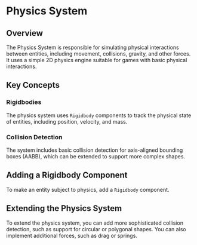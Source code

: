 # Physics System

## Overview

The Physics System is responsible for simulating physical interactions between entities, including movement, collisions, gravity, and other forces. It uses a simple 2D physics engine suitable for games with basic physical interactions.

## Key Concepts

### Rigidbodies

The physics system uses `Rigidbody` components to track the physical state of entities, including position, velocity, and mass.

### Collision Detection

The system includes basic collision detection for axis-aligned bounding boxes (AABB), which can be extended to support more complex shapes.

## Adding a Rigidbody Component

To make an entity subject to physics, add a `Rigidbody` component.

## Extending the Physics System

To extend the physics system, you can add more sophisticated collision detection, such as support for circular or polygonal shapes. You can also implement additional forces, such as drag or springs.
